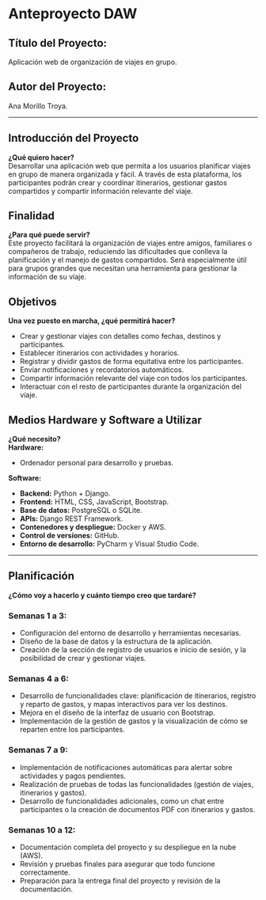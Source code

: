 # Anteproyecto DAW

## Título del Proyecto:
Aplicación web de organización de viajes en grupo.

## Autor del Proyecto:
Ana Morillo Troya.

---

## Introducción del Proyecto  
**¿Qué quiero hacer?**  
Desarrollar una aplicación web que permita a los usuarios planificar viajes en grupo de manera organizada y fácil. A través de esta plataforma, los participantes podrán crear y coordinar itinerarios, gestionar gastos compartidos y compartir información relevante del viaje.

## Finalidad  
**¿Para qué puede servir?**  
Este proyecto facilitará la organización de viajes entre amigos, familiares o compañeros de trabajo, reduciendo las dificultades que conlleva la planificación y el manejo de gastos compartidos. Será especialmente útil para grupos grandes que necesitan una herramienta para gestionar la información de su viaje.

## Objetivos  
**Una vez puesto en marcha, ¿qué permitirá hacer?**  
- Crear y gestionar viajes con detalles como fechas, destinos y participantes.  
- Establecer itinerarios con actividades y horarios.  
- Registrar y dividir gastos de forma equitativa entre los participantes.  
- Enviar notificaciones y recordatorios automáticos.  
- Compartir información relevante del viaje con todos los participantes.
- Interactuar con el resto de participantes durante la organización del viaje.

## Medios Hardware y Software a Utilizar  
**¿Qué necesito?**  
**Hardware:**  
- Ordenador personal para desarrollo y pruebas.

**Software:**  
- **Backend:** Python + Django.  
- **Frontend:** HTML, CSS, JavaScript, Bootstrap.  
- **Base de datos:** PostgreSQL o SQLite.  
- **APIs:** Django REST Framework.  
- **Contenedores y despliegue:** Docker y AWS.  
- **Control de versiones:** GitHub.  
- **Entorno de desarrollo:** PyCharm y Visual Studio Code.

---

## Planificación  
**¿Cómo voy a hacerlo y cuánto tiempo creo que tardaré?**

### Semanas 1 a 3:
- Configuración del entorno de desarrollo y herramientas necesarias.  
- Diseño de la base de datos y la estructura de la aplicación.  
- Creación de la sección de registro de usuarios e inicio de sesión, y la posibilidad de crear y gestionar viajes.

### Semanas 4 a 6:
- Desarrollo de funcionalidades clave: planificación de itinerarios, registro y reparto de gastos, y mapas interactivos para ver los destinos.  
- Mejora en el diseño de la interfaz de usuario con Bootstrap.  
- Implementación de la gestión de gastos y la visualización de cómo se reparten entre los participantes.

### Semanas 7 a 9:
- Implementación de notificaciones automáticas para alertar sobre actividades y pagos pendientes.  
- Realización de pruebas de todas las funcionalidades (gestión de viajes, itinerarios y gastos).  
- Desarrollo de funcionalidades adicionales, como un chat entre participantes o la creación de documentos PDF con itinerarios y gastos.

### Semanas 10 a 12:
- Documentación completa del proyecto y su despliegue en la nube (AWS).  
- Revisión y pruebas finales para asegurar que todo funcione correctamente.  
- Preparación para la entrega final del proyecto y revisión de la documentación.